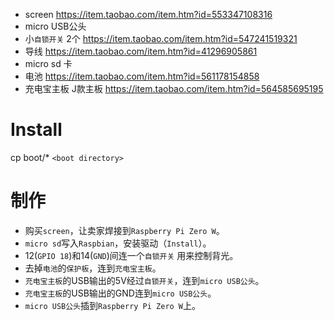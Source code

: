 + screen https://item.taobao.com/item.htm?id=553347108316
+ micro USB公头
+ 小`自锁开关` 2个 https://item.taobao.com/item.htm?id=547241519321
+ 导线 https://item.taobao.com/item.htm?id=41296905861
+ micro sd 卡
+ 电池 https://item.taobao.com/item.htm?id=561178154858
+ 充电宝主板 J款主板 https://item.taobao.com/item.htm?id=564585695195

# Install

cp boot/* `<boot directory>`

# 制作
+ 购买`screen`，让卖家焊接到`Raspberry Pi Zero W`。
+ `micro sd`写入`Raspbian`，安装驱动（`Install`）。
+ 12(`GPIO 18`)和14(`GND`)间连一个`自锁开关` 用来控制背光。
+ 去掉`电池`的`保护板`，连到`充电宝主板`。
+ `充电宝主板`的USB输出的5V经过`自锁开关`，连到`micro USB公头`。
+ `充电宝主板`的USB输出的GND连到`micro USB公头`。
+ `micro USB公头`插到`Raspberry Pi Zero W`上。
